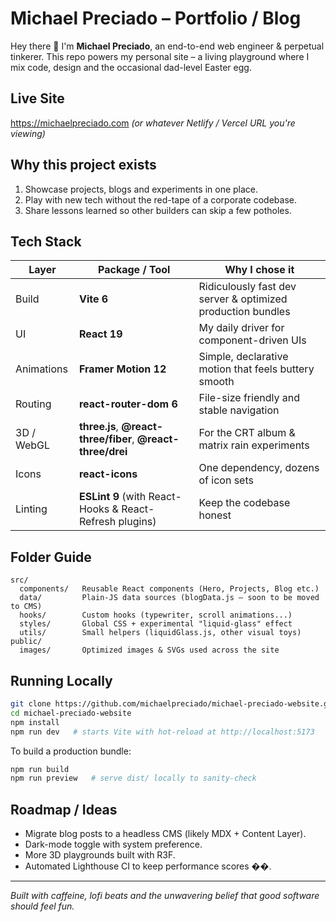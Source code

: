 # Michael Preciado – Portfolio / Blog

Hey there 👋 I'm **Michael Preciado**, an end-to-end web engineer & perpetual tinkerer. This repo powers my personal site – a living playground where I mix code, design and the occasional dad-level Easter egg.

## Live Site

<https://michaelpreciado.com> *(or whatever Netlify / Vercel URL you're viewing)*

## Why this project exists

1. Showcase projects, blogs and experiments in one place.
2. Play with new tech without the red-tape of a corporate codebase.
3. Share lessons learned so other builders can skip a few potholes.

## Tech Stack

| Layer | Package / Tool | Why I chose it |
|-------|----------------|----------------|
| Build | **Vite 6** | Ridiculously fast dev server & optimized production bundles |
| UI | **React 19** | My daily driver for component-driven UIs |
| Animations | **Framer Motion 12** | Simple, declarative motion that feels buttery smooth |
| Routing | **react-router-dom 6** | File-size friendly and stable navigation |
| 3D / WebGL | **three.js**, **@react-three/fiber**, **@react-three/drei** | For the CRT album & matrix rain experiments |
| Icons | **react-icons** | One dependency, dozens of icon sets |
| Linting | **ESLint 9** (with React-Hooks & React-Refresh plugins) | Keep the codebase honest |

## Folder Guide

```
src/
  components/   Reusable React components (Hero, Projects, Blog etc.)
  data/         Plain-JS data sources (blogData.js – soon to be moved to CMS)
  hooks/        Custom hooks (typewriter, scroll animations...)
  styles/       Global CSS + experimental "liquid-glass" effect
  utils/        Small helpers (liquidGlass.js, other visual toys)
public/
  images/       Optimized images & SVGs used across the site
```

## Running Locally

```bash
git clone https://github.com/michaelpreciado/michael-preciado-website.git
cd michael-preciado-website
npm install
npm run dev   # starts Vite with hot-reload at http://localhost:5173
```

To build a production bundle:

```bash
npm run build
npm run preview   # serve dist/ locally to sanity-check
```

## Roadmap / Ideas

- Migrate blog posts to a headless CMS (likely MDX + Content Layer).
- Dark-mode toggle with system preference.
- More 3D playgrounds built with R3F.
- Automated Lighthouse CI to keep performance scores ��.

---

_Built with caffeine, lofi beats and the unwavering belief that good software should feel fun._
